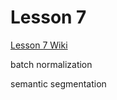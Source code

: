 # Lesson 7

[Lesson 7 Wiki](http://forums.fast.ai/t/wiki-lesson-7/9405)

batch normalization

semantic segmentation